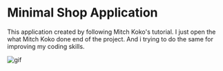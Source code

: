 # Minimal Shop Application

This application created by following Mitch Koko's tutorial. I just open the what Mitch Koko done end of the project. And i trying to do the same for improving my coding skills.

![gif](https://github.com/user-attachments/assets/1cd647fd-f87a-4986-9ef2-c3f20d796882)


